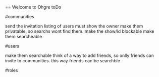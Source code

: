 == Welcome to Ohgre toDo

#communities

send the invitation
listing of users must show the owner
make them privatable, so searchs wont find them. make the show/id blockable
make them searcheable

#users

make them searchable
think of a way to add friends, so onlly friends can invite to communities. this way friends can be searchble

#roles